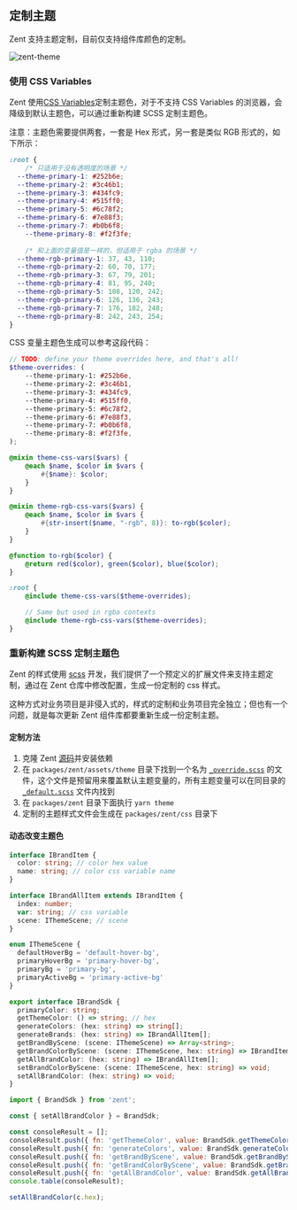 ## 定制主题

Zent 支持主题定制，目前仅支持组件库颜色的定制。

![zent-theme](https://img.yzcdn.cn/zanui/react/zent-theme.png)

### 使用 CSS Variables

Zent 使用<a href="https://developer.mozilla.org/en-US/docs/Web/CSS/Using_CSS_custom_properties" target="_blank">CSS Variables</a>定制主题色，对于不支持 CSS Variables 的浏览器，会降级到默认主题色，可以通过重新构建 SCSS 定制主题色。

注意：主题色需要提供两套，一套是 Hex 形式，另一套是类似 RGB 形式的，如下所示：

```css
:root {
	/* 只适用于没有透明度的场景 */
  --theme-primary-1: #252b6e;
  --theme-primary-2: #3c46b1;
  --theme-primary-3: #434fc9;
  --theme-primary-4: #515ff0;
  --theme-primary-5: #6c78f2;
  --theme-primary-6: #7e88f3;
  --theme-primary-7: #b0b6f8;
	--theme-primary-8: #f2f3fe;
	
	/* 和上面的变量值是一样的，但适用于 rgba 的场景 */
  --theme-rgb-primary-1: 37, 43, 110;
  --theme-rgb-primary-2: 60, 70, 177;
  --theme-rgb-primary-3: 67, 79, 201;
  --theme-rgb-primary-4: 81, 95, 240;
  --theme-rgb-primary-5: 108, 120, 242;
  --theme-rgb-primary-6: 126, 136, 243;
  --theme-rgb-primary-7: 176, 182, 248;
  --theme-rgb-primary-8: 242, 243, 254;
}
```

CSS 变量主题色生成可以参考这段代码：

```scss
// TODO: define your theme overrides here, and that's all!
$theme-overrides: (
	--theme-primary-1: #252b6e,
	--theme-primary-2: #3c46b1,
	--theme-primary-3: #434fc9,
	--theme-primary-4: #515ff0,
	--theme-primary-5: #6c78f2,
	--theme-primary-6: #7e88f3,
	--theme-primary-7: #b0b6f8,
	--theme-primary-8: #f2f3fe,
);

@mixin theme-css-vars($vars) {
	@each $name, $color in $vars {
		#{$name}: $color;
	}
}

@mixin theme-rgb-css-vars($vars) {
	@each $name, $color in $vars {
		#{str-insert($name, "-rgb", 8)}: to-rgb($color);
	}
}

@function to-rgb($color) {
	@return red($color), green($color), blue($color);
}

:root {
	@include theme-css-vars($theme-overrides);

	// Same but used in rgba contexts
	@include theme-rgb-css-vars($theme-overrides);
}
```

### 重新构建 SCSS 定制主题色

Zent 的样式使用 [scss](https://sass-lang.com) 开发，我们提供了一个预定义的扩展文件来支持主题定制，通过在 Zent 仓库中修改配置，生成一份定制的 css 样式。

这种方式对业务项目是非侵入式的，样式的定制和业务项目完全独立；但也有一个问题，就是每次更新 Zent 组件库都要重新生成一份定制主题。

#### 定制方法

1. 克隆 Zent [源码](https://github.com/youzan/zent)并安装依赖
2. 在 `packages/zent/assets/theme` 目录下找到一个名为 [`_override.scss`](https://github.com/youzan/zent/blob/master/packages/zent/assets/theme/_override.scss) 的文件，这个文件是预留用来覆盖默认主题变量的，所有主题变量可以在同目录的 [`_default.scss`](https://github.com/youzan/zent/blob/master/packages/zent/assets/theme/_default.scss) 文件内找到
3. 在 `packages/zent` 目录下面执行 `yarn theme`
4. 定制的主题样式文件会生成在 `packages/zent/css` 目录下

#### 动态改变主题色
```ts
interface IBrandItem {
  color: string; // color hex value
  name: string; // color css variable name
}

interface IBrandAllItem extends IBrandItem {
  index: number;
  var: string; // css variable
  scene: IThemeScene; // scene
}

enum IThemeScene {
  defaultHoverBg = 'default-hover-bg',
  primaryHoverBg = 'primary-hover-bg',
  primaryBg = 'primary-bg',
  primaryActiveBg = 'primary-active-bg'
}

export interface IBrandSdk {
  primaryColor: string;
  getThemeColor: () => string; // hex
  generateColors: (hex: string) => string[];
  generateBrands: (hex: string) => IBrandAllItem[];
  getBrandByScene: (scene: IThemeScene) => Array<string>;
  getBrandColorByScene: (scene: IThemeScene, hex: string) => IBrandItem[];
  getAllBrandColor: (hex: string) => IBrandAllItem[];
  setBrandColorByScene: (scene: IThemeScene, hex: string) => void;
  setAllBrandColor: (hex: string) => void;
}
```
```jsx
import { BrandSdk } from 'zent';

const { setAllBrandColor } = BrandSdk;

const consoleResult = [];
consoleResult.push({ fn: 'getThemeColor', value: BrandSdk.getThemeColor() });
consoleResult.push({ fn: 'generateColors', value: BrandSdk.generateColors(c.hex) });
consoleResult.push({ fn: 'getBrandByScene', value: BrandSdk.getBrandByScene(IThemeScene.primaryHoverBg) });
consoleResult.push({ fn: 'getBrandColorByScene', value: BrandSdk.getBrandColorByScene(IThemeScene.primaryActiveBg, c.hex) });
consoleResult.push({ fn: 'getAllBrandColor', value: BrandSdk.getAllBrandColor(c.hex) });
console.table(consoleResult);

setAllBrandColor(c.hex);
```